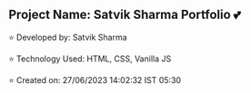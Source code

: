
Project Name: Satvik Sharma Portfolio 💕
-------------------------------------------------

⭐ Developed by: Satvik Sharma

⭐ Technology Used: HTML, CSS, Vanilla JS

⭐ Created on: 27/06/2023 14:02:32 IST 05:30

